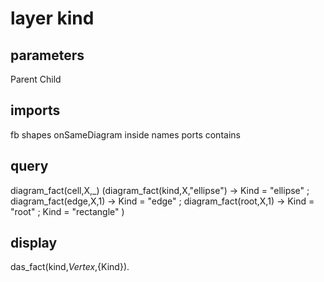 # layer kind
## parameters
  Parent
  Child
## imports
  fb
  shapes
  onSameDiagram
  inside
  names
  ports
  contains
## query
diagram_fact(cell,X,_)
(diagram_fact(kind,X,"ellipse")  -> Kind = "ellipse"
; diagram_fact(edge,X,1)          -> Kind = "edge"
; diagram_fact(root,X,1)          -> Kind = "root"
;  Kind = "rectangle"
)
## display
  das_fact(kind,${Vertex},${Kind}).


